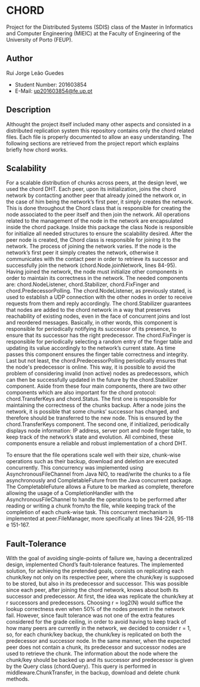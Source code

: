 # CHORD

Project for the Distributed Systems (SDIS) class of the Master in Informatics and Computer Engineering (MIEIC) at the Faculty of Engineering of the University of Porto (FEUP). 

## Author

Rui Jorge Leão Guedes <br>
* Student Number: 201603854
* E-Mail: up201603854@fe.up.pt

## Description

Althought the project itself included many other aspects and consisted in a distributed replication system this repository contains only the chord related files. Each file is properly documented to allow an easy understanding. The following sections are retrieved from the project report which explains briefly how chord works.

## Scalability

For a scalable distribution of chunks across peers, at the design level, we used the chord DHT. Each peer, upon its initialization, joins the chord network by contacting another peer that already joined the network or, in the case of him being the network’s first peer, it simply creates the network. This is done throughout the Chord class that is responsible for creating the node associated to the peer itself and then join the network. 
All operations related to the management of the node in the network are encapsulated inside the chord package. Inside this package the class Node is responsible for initialize all needed structures to ensure the scalability desired.
After the peer node is created, the Chord class is responsible for joining it to the network. The process of joining the network varies. If the node is the network’s first peer it simply creates the network, otherwise it communicates with the contact peer in order to retrieve its successor and successfully join the network (chord.Node.joinNetwork,  lines 84-95). Having joined the network, the node must initialize other components in order to maintain its correctness in the network. The needed components are: chord.NodeListener, chord.Stabilizer, chord.FixFinger and chord.PredecessorPolling.
The chord.NodeListener, as previously stated, is used to establish a UDP connection with the other nodes in order to receive requests from them and reply accordingly.
The chord.Stabilizer guarantees that nodes are added to the chord network in a way that preserves reachability of existing nodes, even in the face of concurrent joins and lost and reordered messages. Basically, in other words, this component is responsible for periodically notifying its successor of its presence, to ensure that its successor has the right predecessor. 
The chord.FixFinger is responsible for periodically selecting a random entry of the finger table and updating its value accordingly to the network’s current state. As time passes this component ensures the finger table correctness and integrity.
Last but not least, the chord.PredecessorPolling periodically ensures that the node's predecessor is online. This way, it is possible to avoid the problem of considering invalid (non active) nodes as predecessors, which can then be successfully updated in the future by the chord.Stabilizer component.
Aside from these four main components, there are two other components which are also important for the chord protocol: chord.TransferKeys and chord.Status. The first one is responsible for maintaining the correctness of the chunks backup. After a node joins the network, it is possible that some chunks’ successor has changed, and therefore should be transferred to the new node. This is ensured by the chord.TransferKeys component. The second one, if initialized, periodically displays node information: IP address, server port and node finger table, to keep track of the network’s state and evolution.
All combined, these components ensure a reliable and robust implementation of a chord DHT.

To ensure that the file operations scale well with their size, chunk-wise operations such as their backup, download and deletion are executed concurrently. This concurrency was implemented using AsynchronousFileChannel from Java NIO, to read/write the chunks to a file asynchronously and CompletableFuture from the Java concurrent package. The CompletableFuture allows a Future to be marked as complete, therefore allowing the usage of a CompletionHandler with the AsynchronousFileChannel to handle the operations to be performed after reading or writing a chunk from/to the file, while keeping track of the completion of each chunk-wise task. This concurrent mechanism is implemented at peer.FileManager, more specifically at lines 194-226, 95-118 e 151-167.

## Fault-Tolerance

With the goal of avoiding single-points of failure we, having a decentralized design, implemented Chord’s fault-tolerance features. The implemented solution, for achieving the pretended goals, consists on replicating each chunk/key not only on its respective peer, where the chunk/key is supposed to be stored, but also in its predecessor and successor. This was possible since each peer, after joining the chord network, knows about both its successor and predecessor. 
At first, the idea was replicate the chunk/key at r successors and predecessors. Choosing r = log2(N) would suffice the lookup correctness even when 50% of the nodes present in the network fail. 
However, since fault tolerance was not one of the extra features considered for the grade ceiling, in order to avoid having to keep track of how many peers are currently in the network, we decided to consider r = 1, so, for each chunk/key backup, the chunk/key is replicated on both the predecessor and successor node. In the same manner, when the expected peer does not contain a chunk, its predecessor and successor nodes are used to retrieve the chunk. The information about the node where the chunk/key should be backed up and its successor and predecessor is given by the Query class (chord.Query). This query is performed in middleware.ChunkTransfer, in the backup, download and delete chunk methods.
